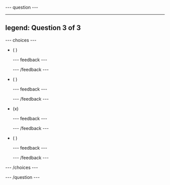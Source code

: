 --- question ---

---

## legend: Question 3 of 3

--- choices ---

- ( )

  --- feedback ---

  --- /feedback ---

- ( )

  --- feedback ---

  --- /feedback ---

- (x)

  --- feedback ---

  --- /feedback ---

- ( )

  --- feedback ---

  --- /feedback ---

--- /choices ---

--- /question ---
